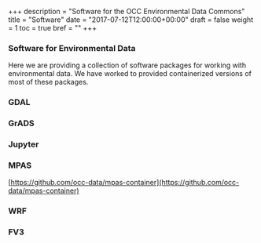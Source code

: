 +++
description = "Software for the OCC Environmental Data Commons"
title = "Software"
date = "2017-07-12T12:00:00+00:00"
draft = false
weight = 1
toc = true
bref = ""
+++

### Software for Environmental Data
Here we are providing a collection of software packages for working with environmental data. We have worked to provided containerized versions of most of these packages.

### GDAL

### GrADS

### Jupyter

### MPAS
[https://github.com/occ-data/mpas-container](https://github.com/occ-data/mpas-container)

### WRF

### FV3



